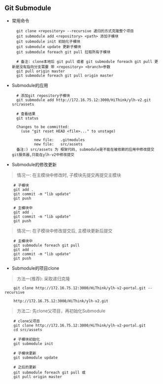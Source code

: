 ## Git Submodule

- 常用命令

        git clone <repository> --recursive 递归的方式克隆整个项目
        git submodule add <repository> <path> 添加子模块
        git submodule init 初始化子模块
        git submodule update 更新子模块
        git submodule foreach git pull 拉取所有子模块
        
        # 备注: clone本地后 git pull 或者 git submodule foreach git pull 更新是没有指向分支需要 带 <repository> <branch>参数
        git pull origin master
        git submodule foreach git pull origin master

- Submodule的应用

        # 添加git repository子模块
        git submodule add http://172.16.75.12:3000/HiThink/ylh-v2.git src/assets
        
        # 查看结果
        git status
        
        Changes to be committed:
          (use "git reset HEAD <file>..." to unstage)
        
                new file:   .gitmodules
                new file:   src/assets
        备注:) src/assets 为 框架代码, submodule是不能在被依赖的应用中修改提交git服务器,只能在ylh-v2中修改提交

- Submodule的修改更新


> 情况一: 在主模块中修改时, 子模块先提交再提交主模块

        # 子模块
        git add .
        git commit -m "lib update"
        git push
        
        # 主模块中
        git add .
        git commit -m "lib update"
        git push

> 情况一: 在子模块中修改提交后, 主模块更新后提交

        # 主模块中
        git submodule foreach git pull
        git add .
        git commit -m "lib update"
        git push


- Submodule的项目clone

> 方法一(推荐): 采取递归克隆

        git clone http://172.16.75.12:3000/HiThink/ylh-v2-portal.git --recursive

        http://172.16.75.12:3000/HiThink/ylh-v2.git
        
> 方法二: 先clone父项目，再初始化Submodule

        # clone父项目
        git clone http://172.16.75.12:3000/HiThink/ylh-v2-portal.git
        cd src/assets
        
        # 子模块初始化
        git submodule init
        
        # 子模块更新
        git submodule update
        
        # 之后的更新
        git submodule foreach git pull 或
        git pull origin master